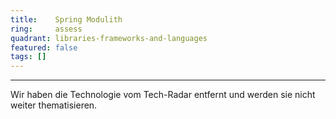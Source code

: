 ```yaml
---
title:    Spring Modulith
ring:     assess  
quadrant: libraries-frameworks-and-languages
featured: false
tags: []
---
```

---

Wir haben die Technologie vom Tech-Radar entfernt und werden sie nicht weiter thematisieren.
